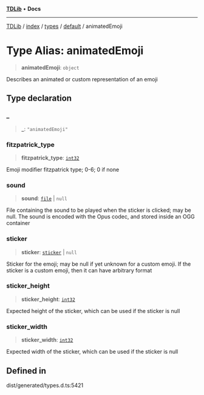 [**TDLib**](../../../../../../README.md) • **Docs**

***

[TDLib](../../../../../../modules.md) / [index](../../../../../README.md) / [types](../../../README.md) / [default](../README.md) / animatedEmoji

# Type Alias: animatedEmoji

> **animatedEmoji**: `object`

Describes an animated or custom representation of an emoji

## Type declaration

### \_

> **\_**: `"animatedEmoji"`

### fitzpatrick\_type

> **fitzpatrick\_type**: [`int32`](int32.md)

Emoji modifier fitzpatrick type; 0-6; 0 if none

### sound

> **sound**: [`file`](file.md) \| `null`

File containing the sound to be played when the sticker is clicked; may be null. The sound is encoded with the Opus codec, and stored inside an OGG container

### sticker

> **sticker**: [`sticker`](sticker.md) \| `null`

Sticker for the emoji; may be null if yet unknown for a custom emoji. If the sticker is a custom emoji, then it can have arbitrary format

### sticker\_height

> **sticker\_height**: [`int32`](int32.md)

Expected height of the sticker, which can be used if the sticker is null

### sticker\_width

> **sticker\_width**: [`int32`](int32.md)

Expected width of the sticker, which can be used if the sticker is null

## Defined in

dist/generated/types.d.ts:5421
